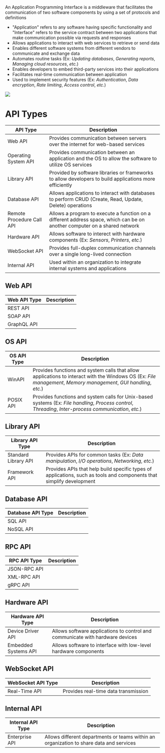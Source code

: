 An Application Programming Interface is a middleware that facilitates the communication of two software components by using a set of protocols and definitions

* "Application" refers to any software having specific functionality and "Interface" refers to the service contract between two applications that make communication possible via requests and responses
* Allows applications to interact with web services to retrieve or send data
* Enables different software systems from different vendors to communicate and exchange data
* Automates routine tasks (Ex: *Updating databases*, *Generating reports*, *Managing cloud resources*, *etc.*)
* Enables developers to embed third-party services into their applications
* Facilitates real-time communication between application
* Used to implement security features (Ex: *Authentication*, *Data encryption*, *Rate limiting*, *Access control*, *etc.*)

![](https://github.com/JonmarCorpuz/SecondBrain/blob/main/Assets/Whitespace.png)

# API Types

| API Type | Description |
| --- | --- |
| Web API | Provides communication between servers over the internet for web-based services |
| Operating System API | Provides communication between an application and the OS to allow the software to utilize OS services |
| Library API | Provided by software libraries or frameworks to allow developers to build applications more efficiently |
| Database API | Allows applications to interact with databases to perform CRUD (Create, Read, Update, Delete) operations |
| Remote Procedure Call API | Allows a program to execute a function on a different address space, which can be on another computer on a shared network |
| Hardware API | Allows software to interect with hardware components (Ex: *Sensors*, *Printers*, *etc.*) |
| WebSocket API | Provides full-duplex communication channels over a single long-lived connection |
| Internal API | Used within an organization to integrate internal systems and applications |

## Web API

| Web API Type | Description |
| --- | --- |
| REST API | |
| SOAP API | |
| GraphQL API | |

## OS API

| OS API Type | Description |
| --- | --- |
| WinAPI | Provides functions and system calls that allow applications to interact with the Windows OS (Ex: *File management*, *Memory management*, *GUI handling*, *etc.*) |
| POSIX API | Provides functions and system calls for Unix-based systems (Ex: *File handling*, *Process control*, *Threading*, *Inter-process communication*, *etc.*)  |

## Library API

| Library API Type | Description |
| --- | --- |
| Standard Library API | Provides APIs for common tasks (Ex: *Data manipulation*, *I/O operations*, *Networking*, *etc.*) |
| Framework API | Provides APIs that help build specific types of applications, such as tools and components that simplify development |

## Database API

| Database API Type | Description |
| --- | --- |
| SQL API |  |
| NoSQL API |  |

## RPC API

| RPC API Type | Description |
| --- | --- |
| JSON-RPC API | |
| XML-RPC API | |
| gRPC API | |

## Hardware API

| Hardware API Type | Description |
| --- | --- |
| Device Driver API | Allows software applications to control and communicate with hardware devices |
| Embedded Systems API | Allows software to interface with low-level hardware components |

## WebSocket API

| WebSocket API Type | Description |
| --- | --- |
| Real-Time API | Provides real-time data transmission |

## Internal API

| Internal API Type | Description |
| --- | --- |
| Enterprise API | Allows different departments or teams within an organization to share data and services |
